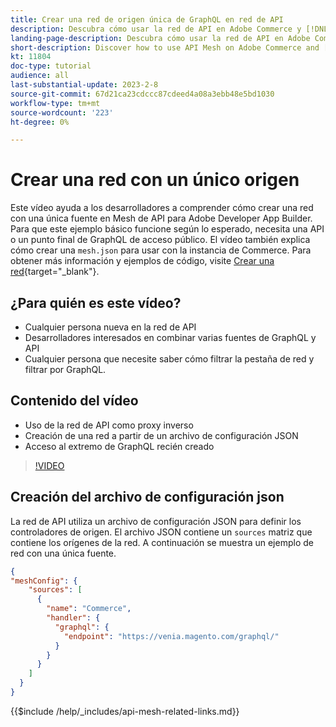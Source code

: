 ```yaml
---
title: Crear una red de origen única de GraphQL en red de API
description: Descubra cómo usar la red de API en Adobe Commerce y [!DNL Adobe App Builder]. Obtenga información sobre la creación de una red que tenga un origen.
landing-page-description: Descubra cómo usar la red de API en Adobe Commerce y [!DNL Adobe App Builder]. Obtenga información sobre la creación de una red que tenga un origen.
short-description: Discover how to use API Mesh on Adobe Commerce and [!DNL Adobe App Builder]. Learn about creating a mesh that has one source.
kt: 11804
doc-type: tutorial
audience: all
last-substantial-update: 2023-2-8
source-git-commit: 67d21ca23cdccc87cdeed4a08a3ebb48e5bd1030
workflow-type: tm+mt
source-wordcount: '223'
ht-degree: 0%

---
```


# Crear una red con un único origen

Este vídeo ayuda a los desarrolladores a comprender cómo crear una red con una única fuente en Mesh de API para Adobe Developer App Builder. Para que este ejemplo básico funcione según lo esperado, necesita una API o un punto final de GraphQL de acceso público. El vídeo también explica cómo crear una `mesh.json` para usar con la instancia de Commerce. Para obtener más información y ejemplos de código, visite [Crear una red](https://developer.adobe.com/graphql-mesh-gateway/gateway/create-mesh/#create-a-mesh-1){target="_blank"}.

## ¿Para quién es este vídeo?

* Cualquier persona nueva en la red de API
* Desarrolladores interesados en combinar varias fuentes de GraphQL y API
* Cualquier persona que necesite saber cómo filtrar la pestaña de red y filtrar por GraphQL.

## Contenido del vídeo

* Uso de la red de API como proxy inverso
* Creación de una red a partir de un archivo de configuración JSON
* Acceso al extremo de GraphQL recién creado

>[!VIDEO](https://video.tv.adobe.com/v/3414124)

## Creación del archivo de configuración json

La red de API utiliza un archivo de configuración JSON para definir los controladores de origen. El archivo JSON contiene un `sources` matriz que contiene los orígenes de la red. A continuación se muestra un ejemplo de red con una única fuente.

```json
{
"meshConfig": {
    "sources": [
      {
        "name": "Commerce",
        "handler": {
          "graphql": {
            "endpoint": "https://venia.magento.com/graphql/"
          }
        }
      }
    ]
  }
}
```

{{$include /help/_includes/api-mesh-related-links.md}}
